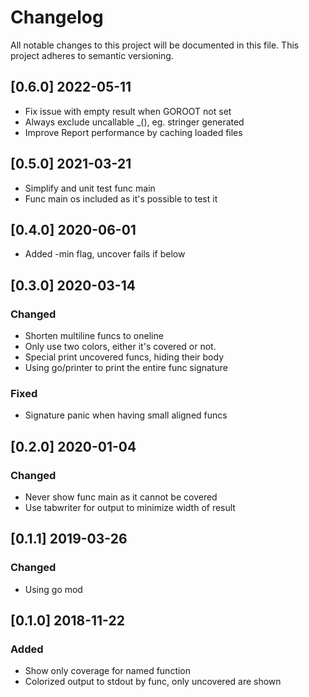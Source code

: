 # Changelog

All notable changes to this project will be documented in this file.
This project adheres to semantic versioning.

## [0.6.0] 2022-05-11

- Fix issue with empty result when GOROOT not set
- Always exclude uncallable _(), eg. stringer generated
- Improve Report performance by caching loaded files

## [0.5.0] 2021-03-21

- Simplify and unit test func main
- Func main os included as it's possible to test it

## [0.4.0] 2020-06-01

- Added -min flag, uncover fails if below

## [0.3.0] 2020-03-14
### Changed

- Shorten multiline funcs to oneline
- Only use two colors, either it's covered or not.
- Special print uncovered funcs, hiding their body
- Using go/printer to print the entire func signature

### Fixed

- Signature panic when having small aligned funcs

## [0.2.0] 2020-01-04
### Changed

- Never show func main as it cannot be covered
- Use tabwriter for output to minimize width of result

## [0.1.1] 2019-03-26
### Changed

- Using go mod

## [0.1.0] 2018-11-22
### Added

- Show only coverage for named function
- Colorized output to stdout by func, only uncovered are shown
